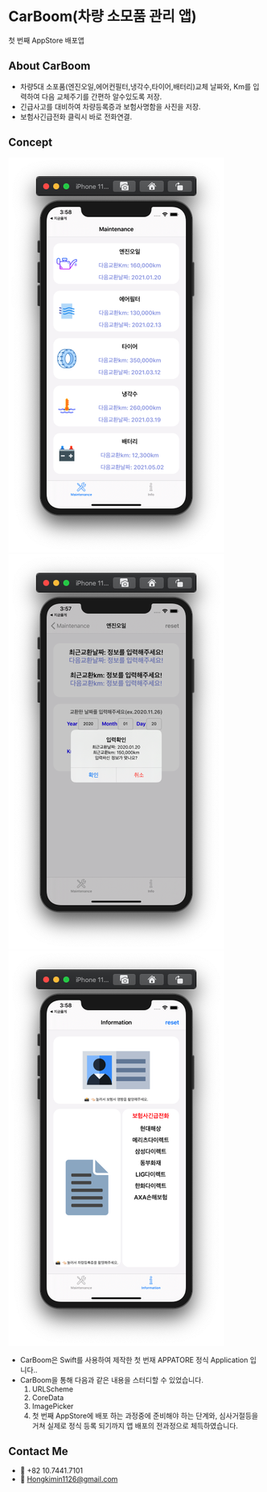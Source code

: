 # CarBoom(차량 소모품 관리 앱)
첫 번째 AppStore 배포앱


## About CarBoom
- 차량5대 소포품(엔진오일,에어컨필터,냉각수,타이어,배터리)교체 날짜와, Km를 입력하여 다음 교체주기를 간편하 알수있도록 저장. 
- 긴급사고를 대비하여 차량등록증과 보험사명함을 사진을 저장.
- 보험사긴급전화 클릭시 바로 전화연결.

## Concept
![ex_screenshot](https://github.com/hongkimin1126/ImageUpload/blob/master/카붐사진/1.png?raw=true)
![ex_screenshot](https://github.com/hongkimin1126/ImageUpload/blob/master/카붐사진/2.png?raw=true)
![ex_screenshot](https://github.com/hongkimin1126/ImageUpload/blob/master/카붐사진/3.png?raw=true)
- CarBoom은 Swift를 사용하여 제작한 첫 번재 APPATORE 정식 Application 입니다..
- CarBoom을 통해 다음과 같은 내용을 스터디할 수 있었습니다.
  1. URLScheme
  2. CoreData
  3. ImagePicker
  3. 첫 번째 AppStore에 배포 하는 과정중에 준비해야 하는 단계와, 심사거절등을 거쳐 실제로 정식 등록 되기까지 앱 배포의 전과정으로 체득하였습니다.

## Contact Me
- 📱 +82 10.7441.7101
- 📧 Hongkimin1126@gmail.com

